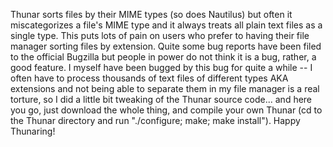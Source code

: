Thunar sorts files by their MIME types (so does Nautilus) but often it miscategorizes a file's MIME type and it always treats all plain text files as a single type. This puts lots of pain on users who prefer to having their file manager sorting files by extension. Quite some bug reports have been filed to the official Bugzilla but people in power do not think it is a bug, rather, a good feature. I myself have been bugged by this bug for quite a while -- I often have to process thousands of text files of different types AKA extensions and not being able to separate them in my file manager is a real torture, so I did a little bit tweaking of the Thunar source code... and here you go, just download the whole thing, and compile your own Thunar (cd to the Thunar directory and run "./configure; make; make install"). Happy Thunaring!
